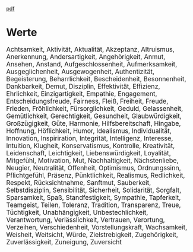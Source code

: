 [pdf](HO_Werte.pdf)

# Werte
<div style="font-size:17px"> <!--Größe für 4 Seiten pro Seite -->
Achtsamkeit, Aktivität, Aktualität, Akzeptanz, Altruismus, Anerkennung, Andersartigkeit, Angehörigkeit, Anmut, Ansehen, Anstand, Aufgeschlossenheit, Aufmerksamkeit, Ausgeglichenheit, Ausgewogenheit, Authentizität, Begeisterung, Beharrlichkeit, Bescheidenheit, Besonnenheit, Dankbarkeit, Demut, Disziplin, Effektivität, Effizienz, Ehrlichkeit, Einzigartigkeit, Empathie, Engagement, Entscheidungsfreude, Fairness, Fleiß, Freiheit, Freude, Frieden, Fröhlichkeit, Fürsorglichkeit, Geduld, Gelassenheit, Gemütlichkeit, Gerechtigkeit, Gesundheit, Glaubwürdigkeit, Großzügigkeit, Güte, Harmonie, Hilfsbereitschaft, Hingabe, Hoffnung, Höflichkeit, Humor, Idealismus, Individualität, Innovation, Inspiriration, Integrität, Intelligenz, Interesse, Intuition, Klugheit, Konservatismus, Kontrolle, Kreativität, Leidenschaft, Leichtigkeit, Liebenswürdigkeit, Loyalität, Mitgefühl, Motivation, Mut, Nachhaltigkeit, Nächstenliebe, Neugier, Neutralität, Offenheit, Optimismus, Ordnungssinn, Pflichtgefühl, Präsenz, Pünktlichkeit, Realismus, Redlichkeit, Respekt, Rücksichtnahme, Sanftmut, Sauberkeit, Selbstdisziplin, Sensibilität, Sicherheit, Solidarität, Sorgfalt, Sparsamkeit, Spaß, Standfestigkeit, Sympathie, Tapferkeit, Teamgeist, Teilen, Toleranz, Tradition, Transparenz, Treue, Tüchtigkeit, Unabhängigkeit, Unbestechlichkeit, Verantwortung, Verlässlichkeit, Vertrauen, Verortung, Verzeihen, Verschiedenheit, Vorstellungskraft, Wachsamkeit, Weisheit, Weitsicht, Würde, Zielstrebigkeit, Zugehörigkeit, Zuverlässigkeit, Zuneigung, Zuversicht
</div>
